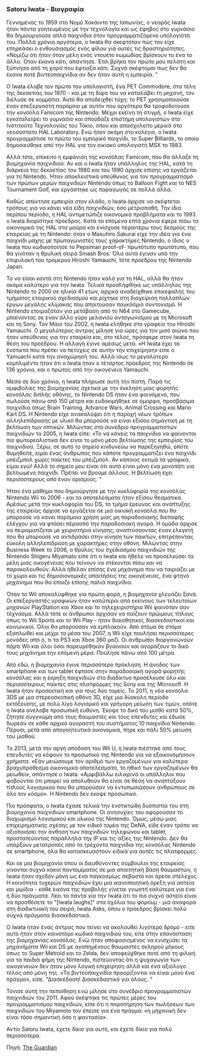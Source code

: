 ### Satoru Iwata - Βιογραφία

Γεννημένος το 1959 στο Νομό Χοκάιντο της Ιαπωνίας, ο νεαρός Iwata ήταν πάντα γοητευμένος με την τεχνολογία και ως έφηβος στο γυμνάσιο θα δημιουργούσε απλά παιχνίδια στον προγραμματιζόμενο υπολογιστή του. Πολλά χρόνια αργότερα, ο Iwata θα σκεφτόταν πώς τον είχε επηρεάσει ο ενθουσιασμός ενός φίλου για αυτές τις δραστηριότητες. «Νομίζω ότι ήταν όταν μέλη ενός ντουέτο κωμωδίας βρίσκουν το ένα το άλλο. Όταν έκανα κάτι, απάντησε. Έτσι βρήκα τον πρώτο μου πελάτη και ξύπνησα από τη χαρά που έφτιαξα κάτι. Συχνά σκέφτομαι πως δεν θα έκανα ποτέ βιντεοπαιχνίδια αν δεν ήταν αυτή η εμπειρία. "

Ο Iwata έλαβε τον πρώτο του υπολογιστή, ένα PET Commodore, στα τέλη της δεκαετίας του 1970 - και με τη δίψα του να καταλάβει τη μηχανή, τον διέλυσε σε κομμάτια. Αυτό θα αποδειχθεί τύχη: το PET χρησιμοποιούσε έναν επεξεργαστή παρόμοιο με αυτόν που αργότερα θα τροφοδοτούσε την κονσόλα Famicom της Nintendo. Μέχρι εκείνη τη στιγμή, ο Iwata είχε εγκαταλείψει το γυμνάσιο και σπούδαζε επιστήμη υπολογιστών στο Ινστιτούτο Τεχνολογίας του Τόκιο, όπου και απασχολείτο μερικά στο νεοσύστατο HAL Laboratory. Ενώ ήταν ακόμη στο κολέγιο, ο Iwata προγραμμάτισε το πρώτο του εμπορικό παιχνίδι, το Super Billiards, το οποίο δημοσιεύθηκε από την HAL για τον οικιακό υπολογιστή MSX το 1983.

Αλλά τότε, επίκειτο η εμφάνιση της κονσόλας Famicom, που θα άλλαζε τη βιομηχανία παιχνιδιού. Αν και ο Iwata ήταν υπάλληλος της HAL, κατά τη διάρκεια της δεκαετίας του 1980 και του 1990 άρχισε επίσης να εργάζεται για τη Nintendo. Ήταν αποκλειστικά υπεύθυνος για τον προγραμματισμό των πρώτων μερών παιχνιδιών Nintendo όπως το Balloon Fight και το NES Tournament Golf, και εργάστηκε ως παραγωγός σε πολλά άλλα.

Καθώς απέκτησε εμπειρία στον κλάδο, ο Iwata άρχισε να σκέφτεται τρόπους για να κάνει νέα είδη παιχνιδιών, όσο μετριοπαθή. Την ίδια περίπου περίοδο, η HAL αντιμετώπιζε οικονομικά προβλήματα και το 1993 ο Iwata διορίστηκε πρόεδρος. Κατά τα επόμενα επτά χρόνια έφερε πίσω τα οικονομικά της HAL στα μαύρα και ενίσχυσε περαιτέρω τους δεσμούς της εταιρείας με τη Nintendo: όταν ο Masuhiro Sakurai είχε την ιδέα για ένα παιχνίδι μάχης με πρωταγωνιστές τους χαρακτήρες Nintendo, ο ίδιος ο Iwata που κωδικοποίησε το Pepsiman proof-of- πρωτότυπο πρωτότυπο, που θα γινόταν η θρυλική σειρά Smash Bros. Όλα αυτά έγιναν υπό την επιφυλακή του τρομερού Hiroshi Yamauchi, τότε προέδρου της Nintendo Japan.

Το να είσαι κοντά στη Nintendo ήταν καλό για τη HAL, αλλά θα ήταν ακόμα καλύτερο για την Iwata. Τελικά προσλήφθηκε ως υπάλληλος της Nintendo το 2000 σε ηλικία 41 ετών, αρχικά αναδείχθηκε επικεφαλής του τμήματος εταιρικού σχεδιασμού και ρίχτηκε στη διαχείριση πολλαπλών έργων μεγάλης κλίμακας που απαιτούσαν παγκόσμιο συντονισμό. Η Nintendo ετοιμαζόταν για μετάβαση από το N64 στο Gamecube, μπαίνοντας σε έναν άλλο γύρο μελανιού ανταγωνισμού με τη Microsoft και τη Sony. Τον Μάιο του 2002, η Iwata κλήθηκε στο γραφείο του Hiroshi Yamauchi. Ο μεγαλύτερος άντρας μίλησε για ώρες για τον μισό αιώνα που ήταν υπεύθυνος για την εταιρεία και, στο τέλος, πρόσφερε στον Iwata τη θέση του προέδρου. Η αλλαγή έγινε αμέσως μετά. «Η Iwata έχει τα ένστικτα που πρέπει να πετύχεις σε αυτήν την επιχείρηση» είπε ο Yamuachi κατά την αναχώρησή του. Αλλά ίσως το μεγαλύτερο κομπλιμέντο ήταν ότι ο Iwata ήταν ο τέταρτος πρόεδρος της Nintendo σε 136 χρόνια, και ο πρώτος από την οικογένεια Yamauchi.

Μέσα σε δύο χρόνια, η Iwata πλήρωσε αυτή την πίστη. Παρά τις αμφιβολίες της βιομηχανίας σχετικά με την έκκληση μιας φορητής κονσόλας διπλής οθόνης, το Nintendo DS ήταν ένα φαινόμενο, που πωλούσε πάνω από 150 μέτρα και ευδοκιμήθηκε σε όμορφα, προσβάσιμα παιχνίδια όπως Brain Training, Advance Wars, Animal Crossing και Mario Kart DS. Η Nintendo είχε ανακαλύψει ότι η παροχή νέων τρόπων αλληλεπίδρασης με υλικό θα μπορούσε να είναι εξίσου σημαντική με τη βελτίωση των οπτικών. Μιλώντας στο συνέδριο προγραμματιστών παιχνιδιών το 2005, η Iwata είπε: «Το να κάνεις τα παιχνίδια να φαίνονται πιο φωτορεαλιστικά δεν είναι το μόνο μέσο βελτίωσης της εμπειρίας του παιχνιδιού. Ξέρω, σε αυτό το σημείο κινδυνεύω να παρεξηγηθώ, οπότε θυμηθείτε, είμαι ένας άνθρωπος που κάποτε προγραμματίζει ένα παιχνίδι μπέιζμπολ χωρίς παίκτες του μπέιζμπολ. Αν κάποιος εκτιμά τα γραφικά, είμαι εγώ! Αλλά το σημείο μου είναι ότι αυτό είναι μόνο ένα μονοπάτι για βελτιωμένο παιχνίδι. Πρέπει να βρούμε άλλους. Η βελτίωση έχει περισσότερους από έναν ορισμούς. "

Ήταν ένα μάθημα που δημιούργησε με την κυκλοφορία της κονσόλας Nintendo Wii το 2006 - και τα αποτελέσματα ήταν εξίσου θεαματικά. Αμέσως μετά την κυκλοφορία του DS, το τμήμα έρευνας και ανάπτυξης της εταιρείας άρχισε να εργάζεται σε μια οικιακή κονσόλα που θα μπορούσε να κάνει παρόμοια χρήση μιας μη παραδοσιακής διεπαφής ελέγχου για να φτάσει πέρα ​​από την παραδοσιακή αγορά. Η ομάδα άρχισε να πειραματίζεται με χειριστήρια κίνησης, αναπτύσσοντας έναν ελεγκτή που θα μπορούσε να αντιδράσει στην κίνηση των παικτών, επιτρέποντας εύκολη αλληλεπίδραση με χαρακτήρες στην οθόνη. Μιλώντας στην Business Week το 2006, ο θρύλος του σχεδιασμού παιχνιδιών της Nintendo Shigeru Miyamato είπε ότι ο Iwata και ήθελε να προσελκύσει τα μέλη μιας οικογένειας που τείνουν να στέκονται πίσω και να παρακολουθούν. Αλλά ήθελαν επίσης ένα μηχάνημα που να ταιριάζει με το χώρο και τις δημοσιονομικές απαιτήσεις της οικογένειας, ένα φτηνό μηχάνημα που θα έπαιζε επίσης παλιά παιχνίδια.

Όταν το Wii αποκαλύφθηκε για πρώτη φορά, η βιομηχανία χλευάζει ξανά. Οι επεξεργαστές γραφικών ήταν κατώτεροι από εκείνους των τελευταίων μηχανών PlayStation και Xbox και το τηλεχειριστήριο Wii φαινόταν σαν τέχνασμα. Αλλά τότε οι άνθρωποι άρχισαν να παίζουν πρώιμους τίτλους όπως το Wii Sports και το Wii Play - ήταν διαισθητικοί, διασκεδαστικοί και κοινωνικοί. Όλοι θα μπορούσαν να εμπλακούν. Από στόμα σε στόμα εξαπλωθεί και μέχρι τα μέσα του 2007, η Wii είχε πουλήσει περισσότερες μονάδες από ό, τι τα PS3 και Xbox 360 μαζί. Οι άνθρωποι διοργανώνουν πάρτι Wii και όλοι όσοι παρευρέθηκαν βγαίνουν και αγοράζουν το δικό τους μηχάνημα την επόμενη μέρα. Πούλησε πάνω από 100 μέτρα.

Από εδώ, η βιομηχανία έγινε περισσότερο πρόκληση. Η άνοδος των smartphone και των tablet έφτασε στην παραδοσιακή αγορά φορητής κονσόλας και η έκρηξη παιχνιδιών στο διαδίκτυο προσέλκυσε όλο και περισσότερους παίκτες στις πλατφόρμες της Sony και της Microsoft. Η Iwata ήταν προσεκτική και για τους δύο τομείς. Το 2011, η νέα κονσόλα 3DS με μια στερεοσκοπική οθόνη 3D, είχε μια δύσκολη περίοδο εκτόξευσης, με πολύ λίγο λογισμικό και γρήγορη μείωση των τιμών, οπότε η Iwata ανέλαβε προσωπική ευθύνη. Έκοψε το δικό του μισθό κατά 50%, ζήτησε συγγνώμη από τους θαυμαστές και τους επενδυτές και έδωσε δωρεάν σε κάθε αρχικό αγοραστή του συστήματος 10 παιχνίδια Nintendo. Πέρυσι, μετά από απογοητευτικά οικονομικά, πήρε και πάλι 50% μείωση του μισθού.

Το 2013, μετά την αργή απόδοση του Wii U, η Iwata πιέστηκε από τους επενδυτές να κόψουν το προσωπικό της Nintendo για να εξοικονομήσουν χρήματα. «Εάν μειώσουμε τον αριθμό των εργαζομένων για καλύτερα βραχυπρόθεσμα οικονομικά αποτελέσματα, το ηθικό των εργαζομένων θα μειωθεί», απάντησε ο Iwata. «Αμφιβάλλω ειλικρινά οι υπάλληλοι που φοβούνται ότι μπορεί να απολυθούν θα είναι σε θέση να αναπτύξουν τίτλους λογισμικού που θα μπορούσαν να εντυπωσιάσουν ανθρώπους σε όλο τον κόσμο». Η Nintendo δεν έκοψε προσωπικό.

Πιο πρόσφατα, ο Iwata έχασε τελικά την ενστικτώδη δυσπιστία του στη βιομηχανία παιχνιδιών smartphone. Οι ανησυχίες του αφορούσαν το διαχωρισμό λογισμικού και υλικού της Nintendo. Όμως, μέσω μιας επιχειρηματικής σχέσης με τον ειδικό τομέα της DeNA, είδε έναν τρόπο να αξιοποιήσει την άνθηση των παιχνιδιών τηλεφώνου και tablet, προστατεύοντας παράλληλα την IP και τις αξίες της Nintendo. Δεν θα υπάρξουν μετατροπές από τα τρέχοντα παιχνίδια της κονσόλας Nintendo σε smartphone, όλα θα κατασκευαστούν ειδικά για αυτές τις πλατφόρμες.

Και σε μια βιομηχανία όπου οι διευθύνοντες σύμβουλοι της εταιρείας γίνονται συχνά κακοί παντομίματος σε μια απαιτητική βάση θαυμαστών, η Iwata ήταν σχεδόν μόνη ως ένα παγκοσμίως σεβαστό και άρεσε στέλεχος. Η κοινότητα τυχερών παιχνιδιών έχει μια ικανοποιητική όρεξη για αστεία και μιμίδια - κάθε εικόνα της προβολής γίνεται γνωστή καλύτερα για ένα ή δύο πράγματα. Λέει τα πάντα για την Iwata ότι το πιο συχνό αστείο είναι να προσθέσετε το "[Iwata laughs]" στα σχόλια του φόρουμ - μια αναφορά στη διαδικτυακή του σειρά, Iwata Asks, όπου ο πρόεδρος βρίσκει πολύ συχνά πράγματα διασκεδαστικά.

Ο Iwata ήταν ένας άντρας που τείνει να ακολουθεί λιγότερο δρόμο - είτε αυτό ήταν στον καινοτόμο κωδικό παιχνιδιού του, είτε στην επανάσταση της βιομηχανίας κονσόλας. Ενώ ήταν αποφασισμένος να ενισχύσει τα μηχανήματα Wii και DS με αγαπημένους θαυμαστές σκληρού μήκους όπως το Super Metroid και το Zelda, δεν αποφεύχθηκε ποτέ από τη φιλική για τα παιδιά φήμη της Nintendo, πιστεύοντας ότι η ψυχαγωγία των οικογενειών δεν ήταν μόνο λογική επιχείρηση αλλά και ένα αξιόλογο τέλος από μόνη της. «Τα βιντεοπαιχνίδια προορίζονται να είναι μόνο ένα πράγμα», είπε. "Διασκέδαση! Διασκεδαστικό για όλους. "

Τόνισε αυτή την πεποίθηση ενώ μίλησε στο συνέδριο προγραμματιστών παιχνιδιών του 2011. Αφού σκέφτηκε τις πρώτες μέρες του προγραμματισμού παιχνιδιών, είπε ότι η παρατήρηση των πωλήσεων των παιχνιδιών του Miyamoto τον έπεισε για ένα πράγμα: «η μηχανική δεν είναι τόσο σημαντική όσο η φαντασία».

Αντίο Satoru Iwata, έχετε δίκιο για αυτό, και έχετε δίκιο για πολύ περισσότερα.





Πηγή: [The Guardian](https://www.theguardian.com/technology/2015/jul/13/satoru-iwata-games-nintendo-president)
